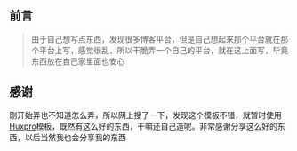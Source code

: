 ## 前言

>由于自己想写点东西，发现很多博客平台，但是自己想起来那个平台就在那个平台上写，感觉很乱，所以干脆弄一个自己的平台，就在这上面写，毕竟东西放在自己家里面也安心

## 感谢

刚开始弄也不知道怎么弄，所以网上搜了一下，发现这个模板不错，就暂时使用[Huxpro](https://github.com/Huxpro/huxpro.github.io)模板，既然有这么好的东西，干嘛还自己造呢。非常感谢分享这么好的东西，以后当然我也会分享我的东西

